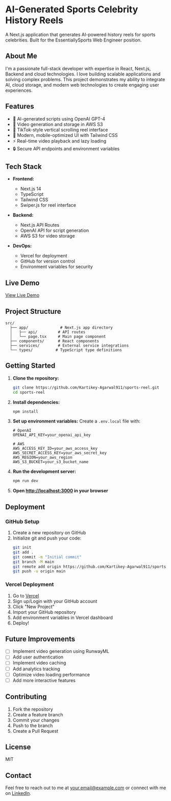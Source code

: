 # AI-Generated Sports Celebrity History Reels

A Next.js application that generates AI-powered history reels for sports celebrities. Built for the EssentiallySports Web Engineer position.

## About Me
I'm a passionate full-stack developer with expertise in React, Next.js, Backend and cloud technologies. I love building scalable applications and solving complex problems. This project demonstrates my ability to integrate AI, cloud storage, and modern web technologies to create engaging user experiences.

## Features

- 🤖 AI-generated scripts using OpenAI GPT-4
- 🎥 Video generation and storage in AWS S3
- 📱 TikTok-style vertical scrolling reel interface
- 🎨 Modern, mobile-optimized UI with Tailwind CSS
- ⚡ Real-time video playback and lazy loading
- 🔒 Secure API endpoints and environment variables

## Tech Stack

- **Frontend:**
  - Next.js 14
  - TypeScript
  - Tailwind CSS
  - Swiper.js for reel interface

- **Backend:**
  - Next.js API Routes
  - OpenAI API for script generation
  - AWS S3 for video storage

- **DevOps:**
  - Vercel for deployment
  - GitHub for version control
  - Environment variables for security

## Live Demo

[View Live Demo](https://sports-reel.vercel.app)

## Project Structure

```
src/
  ├── app/              # Next.js app directory
  │   ├── api/         # API routes
  │   └── page.tsx     # Main page component
  ├── components/      # React components
  ├── services/        # External service integrations
  └── types/          # TypeScript type definitions
```

## Getting Started

1. **Clone the repository:**
   ```bash
   git clone https://github.com/Kartikey-Agarwal911/sports-reel.git
   cd sports-reel
   ```

2. **Install dependencies:**
   ```bash
   npm install
   ```

3. **Set up environment variables:**
   Create a `.env.local` file with:
   ```env
   # OpenAI
   OPENAI_API_KEY=your_openai_api_key

   # AWS
   AWS_ACCESS_KEY_ID=your_aws_access_key
   AWS_SECRET_ACCESS_KEY=your_aws_secret_key
   AWS_REGION=your_aws_region
   AWS_S3_BUCKET=your_s3_bucket_name
   ```

4. **Run the development server:**
   ```bash
   npm run dev
   ```

5. **Open [http://localhost:3000](http://localhost:3000) in your browser**

## Deployment

### GitHub Setup
1. Create a new repository on GitHub
2. Initialize git and push your code:
   ```bash
   git init
   git add .
   git commit -m "Initial commit"
   git branch -M main
   git remote add origin https://github.com/Kartikey-Agarwal911/sports-reel.git
   git push -u origin main
   ```

### Vercel Deployment
1. Go to [Vercel](https://vercel.com)
2. Sign up/Login with your GitHub account
3. Click "New Project"
4. Import your GitHub repository
5. Add environment variables in Vercel dashboard
6. Deploy!

## Future Improvements

- [ ] Implement video generation using RunwayML
- [ ] Add user authentication
- [ ] Implement video caching
- [ ] Add analytics tracking
- [ ] Optimize video loading performance
- [ ] Add more interactive features

## Contributing

1. Fork the repository
2. Create a feature branch
3. Commit your changes
4. Push to the branch
5. Create a Pull Request

## License

MIT

## Contact

Feel free to reach out to me at [your.email@example.com](mailto:your.email@example.com) or connect with me on [LinkedIn](https://linkedin.com/in/yourprofile). 